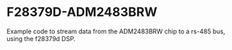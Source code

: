 # F28379D-ADM2483BRW
Example code to stream data from the ADM2483BRW chip to a rs-485 bus, using the f28379d DSP.
